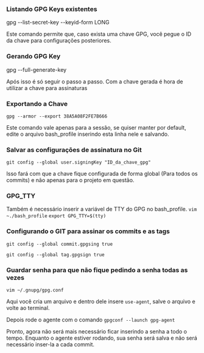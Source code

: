 ### Listando GPG Keys existentes
gpg --list-secret-key --keyid-form LONG

Este comando permite que, caso exista uma chave GPG, você pegue o ID da chave para configurações posteriores.

### Gerando GPG Key
gpg --full-generate-key

Após isso é só seguir o passo a passo.
Com a chave gerada é hora de utilizar a chave para assinaturas

### Exportando a Chave
```gpg --armor --export 38A5A08F2FE7B666```

Este comando vale apenas para a sessão, se quiser manter por default, edite o arquivo bash_profile inserindo esta linha nele e salvando.

### Salvar as configurações de assinatura no Git
```git config --global user.signingKey "ID_da_chave_gpg"```

Isso fará com que a chave fique configurada de forma global (Para todos os commits) e não apenas para o projeto em questão.

### GPG_TTY
Também é necessário inserir a variável de TTY do GPG no bash_profile.
```vim ~./bash_profile```
```export GPG_TTY=$(tty)```

### Configurando o GIT para assinar os commits e as tags
```git config --global commit.gpgsing true```

```git config --global tag.gpgsign true```

### Guardar senha para que não fique pedindo a senha todas as vezes
```vim ~/.gnupg/gpg.conf```

Aqui você cria um arquivo e dentro dele insere ```use-agent```, salve o arquivo e volte ao terminal.

Depois rode o agente com o comando ```gpgconf --launch gpg-agent```

Pronto, agora não será mais necessário ficar inserindo a senha a todo o tempo. Enquanto o agente estiver rodando, sua senha será salva e não será necessário inser-la a cada commit.

